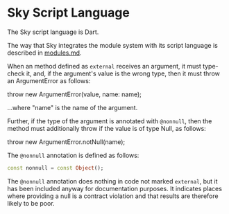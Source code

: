 Sky Script Language
===================

The Sky script language is Dart.

The way that Sky integrates the module system with its script language
is described in [modules.md](modules.md).

When an method defined as ``external`` receives an argument, it must
type-check it, and, if the argument's value is the wrong type, then it
must throw an ArgumentError as follows:

   throw new ArgumentError(value, name: name);

...where "name" is the name of the argument.

Further, if the type of the argument is annotated with ``@nonnull``,
then the method must additionally throw if the value is of type Null,
as follows:

   throw new ArgumentError.notNull(name);

The ``@nonnull`` annotation is defined as follows:

```dart
const nonnull = const Object();
```

The ``@nonnull`` annotation does nothing in code not marked
``external``, but it has been included anyway for documentation
purposes. It indicates places where providing a null is a contract
violation and that results are therefore likely to be poor.
